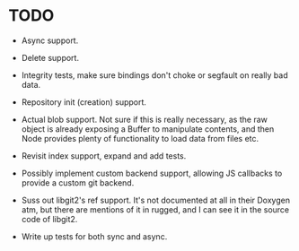 # TODO

* Async support.
* Delete support.
* Integrity tests, make sure bindings don't choke or segfault on really bad data.
* Repository init (creation) support.
* Actual blob support. Not sure if this is really necessary, as the raw object is already exposing a Buffer to manipulate contents, and then Node provides plenty of functionality to load data from files etc.
* Revisit index support, expand and add tests.
* Possibly implement custom backend support, allowing JS callbacks to provide a custom git backend.
* Suss out libgit2's ref support. It's not documented at all in their Doxygen atm, but there are mentions of it in rugged, and I can see it in the source code of libgit2.

* Write up tests for both sync and async.
